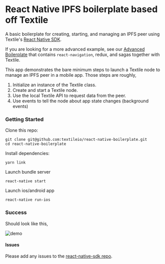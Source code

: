 # React Native IPFS boilerplate based off Textile

A basic boilerplate for creating, starting, and managing an IPFS peer using Textile's [React Native SDK](https://github.com/textileio/react-native-sdk).

If you are looking for a more advanced example, see our [Advanced Boilerplate](https://github.com/textileio/advanced-react-native-boilerplate/tree/master) that contains `react-navigation`, redux, and sagas together with Textile.

This app demonstrates the bare minimum steps to launch a Textile node to manage an IPFS peer in a mobile app. Those steps are roughly,

1. Initialize an instance of the Textile class.
2. Create and start a Textile node.
3. Use the local Textile API to request data from the peer.
4. Use events to tell the node about app state changes (background events)

### Getting Started

Clone this repo:

```
git clone git@github.com:textileio/react-native-boilerplate.git
cd react-native-boilerplate
```

Install dependencies:

```
yarn link
```

Launch bundle server

```
react-native start
```

Launch ios/android app

```
react-native run-ios
```

### Success

Should look like this,

![demo](https://ipfs.io/ipfs/Qme5NdF5qVLFYDxuPLENDsK8KStuU4CsLLeVpQSFEfd6LQ)

#### Issues

Please add any issues to the [react-native-sdk repo](https://github.com/textileio/react-native-sdk).
